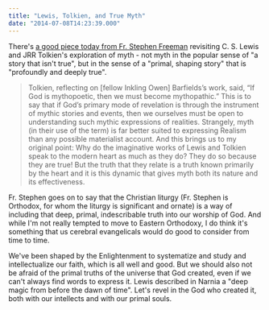 ```yaml
---
title: "Lewis, Tolkien, and True Myth"
date: "2014-07-08T14:23:39.000"
---
```


There's [a good piece today from Fr. Stephen Freeman](http://glory2godforallthings.com/2014/07/07/the-struggle-to-be-real/) revisiting C. S. Lewis and JRR Tolkien's exploration of myth - not myth in the popular sense of "a story that isn't true", but in the sense of a "primal, shaping story" that is "profoundly and deeply true".

> Tolkien, reflecting on \[fellow Inkling Owen\] Barfields’s work, said, “If God is mythopoetic, then we must become mythopathic.” This is to say that if God’s primary mode of revelation is through the instrument of mythic stories and events, then we ourselves must be open to understanding such mythic expressions of realities. Strangely, myth (in their use of the term) is far better suited to expressing Realism than any possible materialist account. And this brings us to my original point: Why do the imaginative works of Lewis and Tolkien speak to the modern heart as much as they do? They do so because they are true! But the truth that they relate is a truth known primarily by the heart and it is this dynamic that gives myth both its nature and its effectiveness.

Fr. Stephen goes on to say that the Christian liturgy (Fr. Stephen is Orthodox, for whom the liturgy is significant and ornate) is a way of including that deep, primal, indescribable truth into our worship of God. And while I'm not really tempted to move to Eastern Orthodoxy, I do think it's something that us cerebral evangelicals would do good to consider from time to time.

We've been shaped by the Enlightenment to systematize and study and intellectualize our faith, which is all well and good. But we should also not be afraid of the primal truths of the universe that God created, even if we can't always find words to express it. Lewis described in Narnia a "deep magic from before the dawn of time". Let's revel in the God who created it, both with our intellects and with our primal souls.
